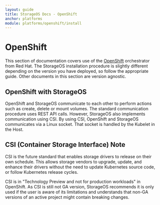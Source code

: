```yaml
---
layout: guide
title: StorageOS Docs - OpenShift
anchor: platforms
module: platforms/openshift/install
---
```


# OpenShift

This section of documentation covers use of the [OpenShift](https://www.openshift.com/) orchestrator
from Red Hat. The StorageOS installation procedure is slightly different depending on the version
you have deployed, so follow the appropriate guide. Other documents in this section are version
agnostic.

## OpenShift with StorageOS

OpenShift and StorageOS communicate to each other to perform actions such as
create, delete or mount volumes. The standard communication procedure uses REST
API calls. However, StorageOS also implements communication using CSI. By 
using CSI, OpenShift and StorageOS communicates via a Linux socket. That
socket is handled by the Kubelet in the Host.

## CSI (Container Storage Interface) Note

CSI is the future standard that enables storage drivers to release on their own
schedule. This allows storage vendors to upgrade, update, and enhance their drivers 
without the need to update Kubernetes source code, or follow Kubernetes release
cycles.

CSI is in "Technology Preview and not for production workloads" in OpenShift.
As CSI is still not GA version, StorageOS recommends it is only used if
the user is aware of its limitations and understands that non-GA versions of an
active project might contain breaking changes.
